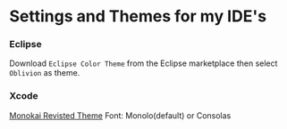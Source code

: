 # Settings and Themes for my IDE's

### Eclipse
Download `Eclipse Color Theme` from the Eclipse marketplace then select `Oblivion` as theme.

### Xcode
<a href="https://github.com/b0ti/xcode-monokai-revisited">Monokai Revisted Theme</a>
Font: Monolo(default) or Consolas
